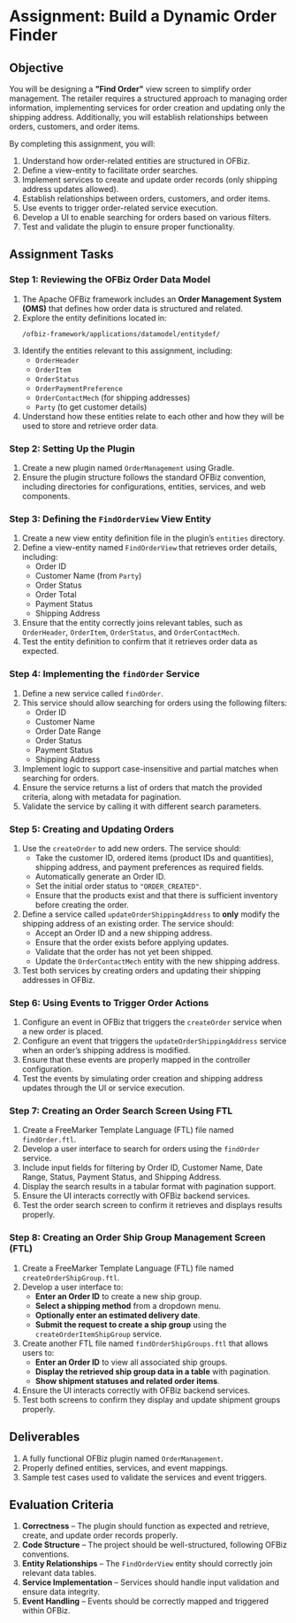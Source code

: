 # Assignment: Build a Dynamic Order Finder

## Objective  
You will be designing a **"Find Order"** view screen to simplify order management. The retailer requires a structured approach to managing order information, implementing services for order creation and updating only the shipping address. Additionally, you will establish relationships between orders, customers, and order items.

By completing this assignment, you will:  
1. Understand how order-related entities are structured in OFBiz.  
2. Define a view-entity to facilitate order searches.  
3. Implement services to create and update order records (only shipping address updates allowed).  
4. Establish relationships between orders, customers, and order items.  
5. Use events to trigger order-related service execution.  
6. Develop a UI to enable searching for orders based on various filters.  
7. Test and validate the plugin to ensure proper functionality.  

## Assignment Tasks  

### **Step 1: Reviewing the OFBiz Order Data Model**  
1. The Apache OFBiz framework includes an **Order Management System (OMS)** that defines how order data is structured and related.  
2. Explore the entity definitions located in:  
   ```
   /ofbiz-framework/applications/datamodel/entitydef/
   ```  
3. Identify the entities relevant to this assignment, including:  
   - `OrderHeader`  
   - `OrderItem`  
   - `OrderStatus`  
   - `OrderPaymentPreference`  
   - `OrderContactMech` (for shipping addresses)  
   - `Party` (to get customer details)  
4. Understand how these entities relate to each other and how they will be used to store and retrieve order data.  

### **Step 2: Setting Up the Plugin**  
1. Create a new plugin named `OrderManagement` using Gradle.  
2. Ensure the plugin structure follows the standard OFBiz convention, including directories for configurations, entities, services, and web components.  

### **Step 3: Defining the `FindOrderView` View Entity**  
1. Create a new view entity definition file in the plugin’s `entities` directory.  
2. Define a view-entity named `FindOrderView` that retrieves order details, including:  
   - Order ID  
   - Customer Name (from `Party`)  
   - Order Status  
   - Order Total  
   - Payment Status  
   - Shipping Address  
3. Ensure that the entity correctly joins relevant tables, such as `OrderHeader`, `OrderItem`, `OrderStatus`, and `OrderContactMech`.  
4. Test the entity definition to confirm that it retrieves order data as expected.  

### **Step 4: Implementing the `findOrder` Service**  
1. Define a new service called `findOrder`.  
2. This service should allow searching for orders using the following filters:  
   - Order ID  
   - Customer Name  
   - Order Date Range  
   - Order Status  
   - Payment Status  
   - Shipping Address  
3. Implement logic to support case-insensitive and partial matches when searching for orders.  
4. Ensure the service returns a list of orders that match the provided criteria, along with metadata for pagination.  
5. Validate the service by calling it with different search parameters.  

### **Step 5: Creating and Updating Orders**  
1. Use the `createOrder` to add new orders. The service should:  
   - Take the customer ID, ordered items (product IDs and quantities), shipping address, and payment preferences as required fields.  
   - Automatically generate an Order ID.  
   - Set the initial order status to `"ORDER_CREATED"`.  
   - Ensure that the products exist and that there is sufficient inventory before creating the order.  
2. Define a service called `updateOrderShippingAddress` to **only** modify the shipping address of an existing order. The service should:  
   - Accept an Order ID and a new shipping address.  
   - Ensure that the order exists before applying updates.  
   - Validate that the order has not yet been shipped.  
   - Update the `OrderContactMech` entity with the new shipping address.  
3. Test both services by creating orders and updating their shipping addresses in OFBiz.  

### **Step 6: Using Events to Trigger Order Actions**  
1. Configure an event in OFBiz that triggers the `createOrder` service when a new order is placed.  
2. Configure an event that triggers the `updateOrderShippingAddress` service when an order’s shipping address is modified.  
3. Ensure that these events are properly mapped in the controller configuration.  
4. Test the events by simulating order creation and shipping address updates through the UI or service execution.  

### **Step 7: Creating an Order Search Screen Using FTL**  
1. Create a FreeMarker Template Language (FTL) file named `findOrder.ftl`.  
2. Develop a user interface to search for orders using the `findOrder` service.  
3. Include input fields for filtering by Order ID, Customer Name, Date Range, Status, Payment Status, and Shipping Address.  
4. Display the search results in a tabular format with pagination support.  
5. Ensure the UI interacts correctly with OFBiz backend services.  
6. Test the order search screen to confirm it retrieves and displays results properly.  

### **Step 8: Creating an Order Ship Group Management Screen (FTL)**  
1. Create a FreeMarker Template Language (FTL) file named `createOrderShipGroup.ftl`.  
2. Develop a user interface to:  
   - **Enter an Order ID** to create a new ship group.  
   - **Select a shipping method** from a dropdown menu.  
   - **Optionally enter an estimated delivery date**.  
   - **Submit the request to create a ship group** using the `createOrderItemShipGroup` service.  
3. Create another FTL file named `findOrderShipGroups.ftl` that allows users to:  
   - **Enter an Order ID** to view all associated ship groups.  
   - **Display the retrieved ship group data in a table** with pagination.  
   - **Show shipment statuses and related order items**.  
4. Ensure the UI interacts correctly with OFBiz backend services.  
5. Test both screens to confirm they display and update shipment groups properly.  


## **Deliverables**  
1. A fully functional OFBiz plugin named `OrderManagement`.  
2. Properly defined entities, services, and event mappings.  
3. Sample test cases used to validate the services and event triggers.  

## **Evaluation Criteria**  
1. **Correctness** – The plugin should function as expected and retrieve, create, and update order records properly.  
2. **Code Structure** – The project should be well-structured, following OFBiz conventions.  
3. **Entity Relationships** – The `FindOrderView` entity should correctly join relevant data tables.  
4. **Service Implementation** – Services should handle input validation and ensure data integrity.  
5. **Event Handling** – Events should be correctly mapped and triggered within OFBiz.  